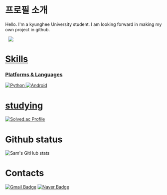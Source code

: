# 프로필 소개

Hello. I'm a kyunghee University student. I am looking forward in making my own project in github. 

<a href="https://instagram.com/jong_stone_ph">
    <img 
        src="https://img.shields.io/badge/Instagram-white?style=flat-square&logo=Instagram&link=https://instagram.com/jong_stone_ph/"
        style="height : auto; margin-left : 10px; margin-right : 10px;"/>

#  Skills
### Platforms & Languages
![Python](https://img.shields.io/badge/Python-3776AB.svg?&style=flat-square&logo=Python&logoColor=white)
![Android](https://img.shields.io/badge/Android-3DDC84.svg?&style=flat-square&logo=Android&logoColor=white)

# studying

[![Solved.ac Profile](http://mazassumnida.wtf/api/v2/generate_badge?boj=ymca1122)](https://solved.ac/ymca1122/)

# Github status

![Sam's GitHub stats](https://github-readme-stats.vercel.app/api?username=Hyun-Jongsuk&show_icons=true&theme=radical)

# Contacts
[![Gmail Badge](https://img.shields.io/badge/Gmail-d14836?style=flat-square&logo=Gmail&logoColor=white&link=mailto:ymca991015@gmail.com)](mailto:ymca991015@gmail.com)
[![Naver Badge](https://img.shields.io/badge/Naver-03C75A?style=flat-square&logo=Naver&logoColor=white&link=mailto:jshyun99@naver.com)](mailto:jshyun99naver.com)
